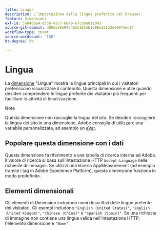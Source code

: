 ```yaml
---
title: Lingua
description: L’impostazione della lingua preferita nel browser.
feature: Dimensions
exl-id: 590406a4-d336-42c7-8048-e7cd8e611d43
source-git-commit: d095628e94a45221815b1d08e35132de09f5ed8f
workflow-type: tm+mt
source-wordcount: '158'
ht-degree: 5%

---
```


# Lingua

La [dimensione](overview.md) &quot;Lingua&quot; mostra le lingue principali in cui i visitatori preferiscono visualizzare il contenuto. Questa dimensione è utile quando desideri comprendere le lingue preferite dei visitatori più frequenti per facilitare le attività di localizzazione.

>[!NOTE]
>
>Questa dimensione non raccoglie la lingua del sito. Se desideri raccogliere la lingua del sito in una dimensione, Adobe consiglia di utilizzare una variabile personalizzata, ad esempio un [eVar](evar.md).

## Popolare questa dimensione con i dati

Questa dimensione fa riferimento a una tabella di ricerca interna ad Adobe. Il valore di ricerca si basa sull&#39;intestazione HTTP `Accept-Language` nelle richieste di immagini. Se utilizzi una libreria AppMeasurement (ad esempio tramite i tag in Adobe Experience Platform), questa dimensione funziona in modo predefinito.

## Elementi dimensionali

Gli elementi di Dimension includono nomi descrittivi delle lingue preferite dei visitatori. Gli esempi includono `"English (United States)"`, `"English (United Kingom)"`, `"Chinese (China)"` e `"Spanish (Spain)"`. Se una richiesta di immagine non contiene una lingua valida nell&#39;intestazione HTTP, l&#39;elemento dimensione è `"None"`.
